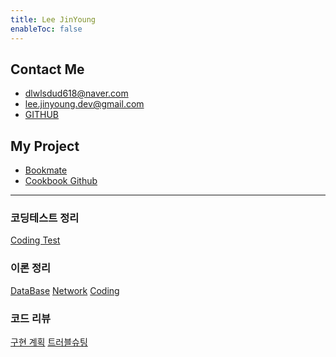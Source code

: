 ```yaml
---
title: Lee JinYoung
enableToc: false
---
```

## Contact Me
- dlwlsdud618@naver.com
- lee.jinyoung.dev@gmail.com  
- [GITHUB](https://github.com/Lee-Jin-Young)

## My Project
- [Bookmate](https://bookmate.life)
- [Cookbook Github](https://github.com/Lee-Jin-Young/RecipeBook_android)

---
### 코딩테스트 정리
[Coding Test](Coding%Test)

### 이론 정리
[DataBase](Summary/DB)
[Network](Summary/Network)
[Coding](Summary)

### 코드 리뷰
[구현 계획](Develop%20Plan)
[트러블슈팅](Trouble%20Shooting)

